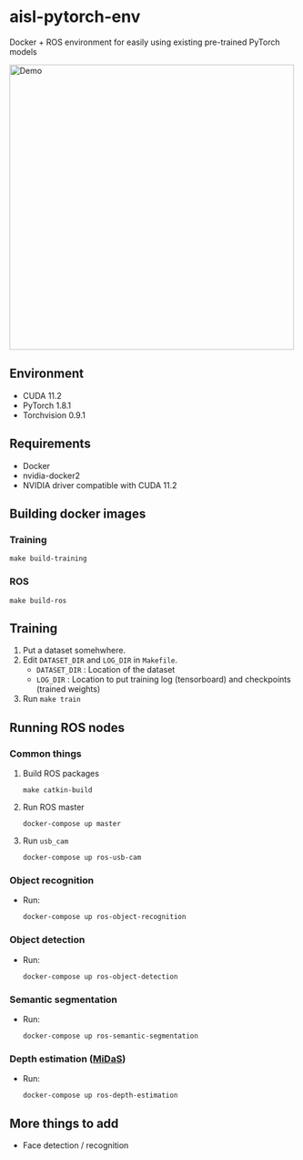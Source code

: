 # aisl-pytorch-env
Docker + ROS environment for easily using existing pre-trained PyTorch models

<img width=500 src="images/demo.gif" alt="Demo"></img>

## Environment
- CUDA 11.2
- PyTorch 1.8.1
- Torchvision 0.9.1

## Requirements
- Docker
- nvidia-docker2
- NVIDIA driver compatible with CUDA 11.2

## Building docker images

### Training

``` make build-training ```

### ROS

``` make build-ros ```

## Training

1. Put a dataset somehwhere.
2. Edit `DATASET_DIR` and `LOG_DIR` in `Makefile`.
   - `DATASET_DIR` : Location of the dataset
   - `LOG_DIR` : Location to put training log (tensorboard) and checkpoints (trained weights)
3. Run `make train`
 
## Running ROS nodes

### Common things

1. Build ROS packages
   ```
   make catkin-build
   ```
2. Run ROS master
   ```
   docker-compose up master
   ```
3. Run `usb_cam`
   ```
   docker-compose up ros-usb-cam
   ```
### Object recognition
- Run:
   ```
   docker-compose up ros-object-recognition
   ```
### Object detection
- Run:
   ```
   docker-compose up ros-object-detection
   ```

 ### Semantic segmentation
- Run:
   ```
   docker-compose up ros-semantic-segmentation
  ```

 ### Depth estimation ([MiDaS](https://pytorch.org/hub/intelisl_midas_v2/))
- Run:
   ```
   docker-compose up ros-depth-estimation
   ```

## More things to add

- Face detection / recognition